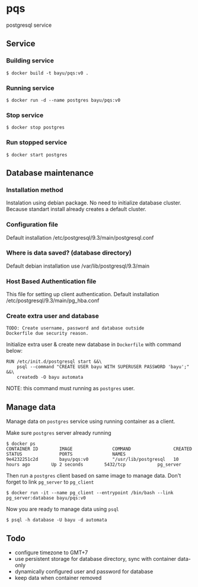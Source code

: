 # pqs

postgresql service

## Service

### Building service

    $ docker build -t bayu/pqs:v0 .

### Running service

    $ docker run -d --name postgres bayu/pqs:v0

### Stop service

    $ docker stop postgres

### Run stopped service

    $ docker start postgres


## Database maintenance

### Installation method   
Instalation using debian package. No need to initialize
database cluster. Because standart install already creates
a default cluster.

### Configuration file   
Default installation /etc/postgresql/9.3/main/postgresql.conf

### Where is data saved? (database directory)   
Default debian installation use /var/lib/postgresql/9.3/main

### Host Based Authentication file   
This file for setting up client authentication.
Default installation /etc/postgresql/9.3/main/pg_hba.conf 

### Create extra user and database   

    TODO: Create username, password and database outside
    Dockerfile due security reason.

Initialize extra user & create new database in `Dockerfile` 
with command below:

    RUN /etc/init.d/postgresql start &&\
        psql --command "CREATE USER bayu WITH SUPERUSER PASSWORD 'bayu';" &&\
        createdb -O bayu automata

NOTE: this command must running as `postgres` user.


## Manage data
Manage data on `postgres` service using running container 
as a client.

Make sure `postgres` server already running

    $ docker ps
    CONTAINER ID        IMAGE               COMMAND                CREATED             STATUS              PORTS               NAMES
    9e4232251c2d        bayu/pqs:v0         "/usr/lib/postgresql   10 hours ago        Up 2 seconds        5432/tcp            pg_server 

Then run a `postgres` client based on same image to manage data. Don't forget
to link `pg_server` to `pg_client`

    $ docker run -it --name pg_client --entrypoint /bin/bash --link pg_server:database bayu/pqs:v0

Now you are ready to manage data using `psql`

    $ psql -h database -U bayu -d automata


## Todo
-   configure timezone to GMT+7
-   use persistent storage for database directory, sync with
    container data-only
-   dynamically configured user and password for database
-   keep data when container removed